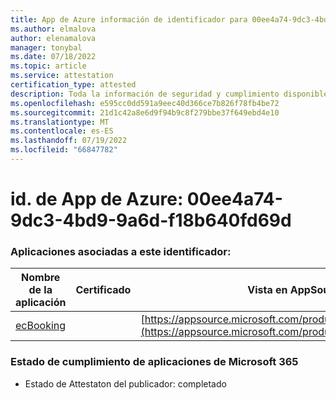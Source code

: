 ```yaml
---
title: App de Azure información de identificador para 00ee4a74-9dc3-4bd9-9a6d-f18b640fd69d
ms.author: elmalova
author: elenamalova
manager: tonybal
ms.date: 07/18/2022
ms.topic: article
ms.service: attestation
certification_type: attested
description: Toda la información de seguridad y cumplimiento disponible para 00ee4a74-9dc3-4bd9-9a6d-f18b640fd69d.
ms.openlocfilehash: e595cc0dd591a9eec40d366ce7b826f78fb4be72
ms.sourcegitcommit: 21d1c42a8e6d9f94b9c8f279bbe37f649ebd4e10
ms.translationtype: MT
ms.contentlocale: es-ES
ms.lasthandoff: 07/19/2022
ms.locfileid: "66847782"
---
```

# <a name="azure-app-id-00ee4a74-9dc3-4bd9-9a6d-f18b640fd69d"></a>id. de App de Azure: 00ee4a74-9dc3-4bd9-9a6d-f18b640fd69d


### <a name="apps-associated-with-this-id"></a>Aplicaciones asociadas a este identificador:
| **Nombre de la aplicación** | **Certificado** | **Vista en AppSource** |
|--------------|---------------|-----------------------|
| [ecBooking](../forward/WA200002096.md) |  | [https://appsource.microsoft.com/product/office/WA200002096](https://appsource.microsoft.com/product/office/WA200002096) |

### <a name="microsoft-365-app-compliance-status"></a>Estado de cumplimiento de aplicaciones de Microsoft 365
- Estado de Attestaton del publicador: completado
